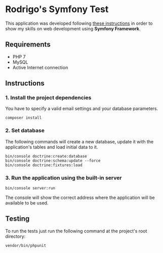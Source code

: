 # Rodrigo's Symfony Test

This application was developed following [these instructions](https://github.com/lengoo/SymfonyTest-Rodrigo/app/Resources/doc/README.md) in order to show my skills on web development using **Symfony Framework**.

## Requirements
- PHP 7
- MySQL
- Active Internet connection

## Instructions

### 1. Install the project dependencies
You have to specify a valid email settings and your database parameters.

    composer install
    

### 2. Set database
The following commands will create a new database, update it with the application's tables and load initial data to it.

    bin/console doctrine:create:database
    bin/console doctrine:schema:update --force
    bin/console doctrine:fixtures:load
    
### 3. Run the application using the built-in server
    bin/console server:run
    
The console will show the correct address where the application will be available to be used.

## Testing
To run the tests just run the following command at the project's root directory:
    
    vendor/bin/phpunit
    